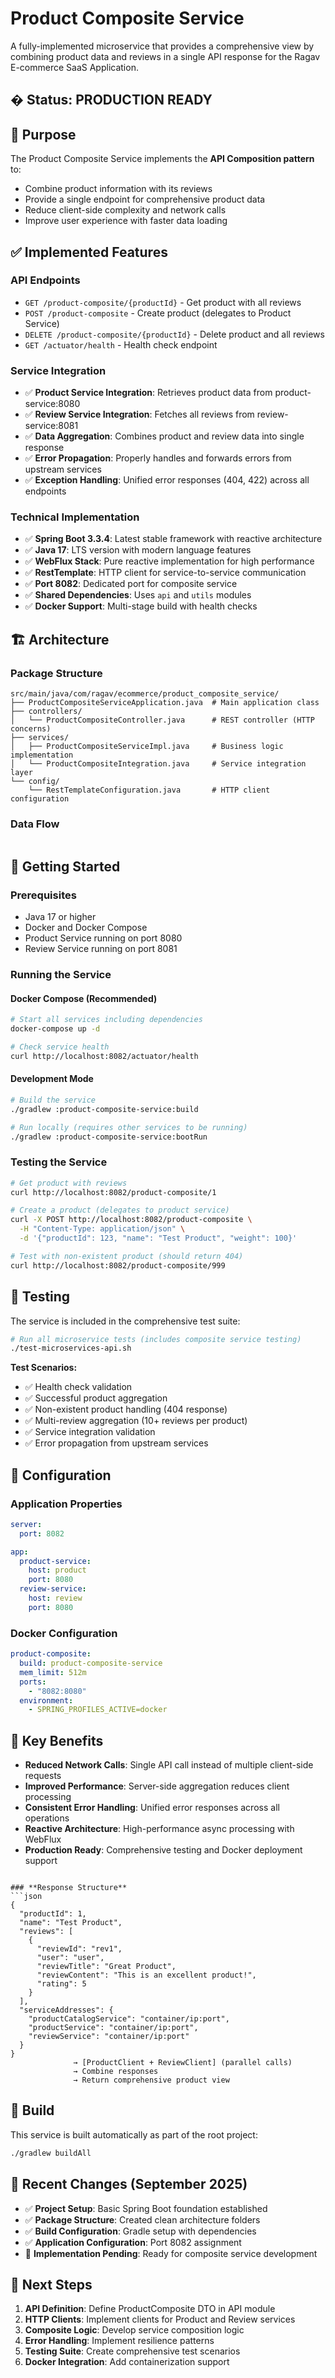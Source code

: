 # Product Composite Service

A fully-implemented microservice that provides a comprehensive view by combining product data and reviews in a single API response for the Ragav E-commerce SaaS Application.

## � **Status: PRODUCTION READY**

## 🎯 **Purpose**
The Product Composite Service implements the **API Composition pattern** to:
- Combine product information with its reviews
- Provide a single endpoint for comprehensive product data
- Reduce client-side complexity and network calls
- Improve user experience with faster data loading

## ✅ **Implemented Features**

### **API Endpoints**
- `GET /product-composite/{productId}` - Get product with all reviews
- `POST /product-composite` - Create product (delegates to Product Service)
- `DELETE /product-composite/{productId}` - Delete product and all reviews
- `GET /actuator/health` - Health check endpoint

### **Service Integration**
- ✅ **Product Service Integration**: Retrieves product data from product-service:8080
- ✅ **Review Service Integration**: Fetches all reviews from review-service:8081
- ✅ **Data Aggregation**: Combines product and review data into single response
- ✅ **Error Propagation**: Properly handles and forwards errors from upstream services
- ✅ **Exception Handling**: Unified error responses (404, 422) across all endpoints

### **Technical Implementation**
- ✅ **Spring Boot 3.3.4**: Latest stable framework with reactive architecture
- ✅ **Java 17**: LTS version with modern language features
- ✅ **WebFlux Stack**: Pure reactive implementation for high performance
- ✅ **RestTemplate**: HTTP client for service-to-service communication
- ✅ **Port 8082**: Dedicated port for composite service
- ✅ **Shared Dependencies**: Uses `api` and `utils` modules
- ✅ **Docker Support**: Multi-stage build with health checks

## 🏗️ **Architecture**

### **Package Structure**
```
src/main/java/com/ragav/ecommerce/product_composite_service/
├── ProductCompositeServiceApplication.java  # Main application class
├── controllers/
│   └── ProductCompositeController.java      # REST controller (HTTP concerns)
├── services/
│   ├── ProductCompositeServiceImpl.java     # Business logic implementation
│   └── ProductCompositeIntegration.java     # Service integration layer
└── config/
    └── RestTemplateConfiguration.java       # HTTP client configuration
```

### **Data Flow**
```
```

## 🚀 **Getting Started**

### **Prerequisites**
- Java 17 or higher
- Docker and Docker Compose
- Product Service running on port 8080  
- Review Service running on port 8081

### **Running the Service**

#### **Docker Compose (Recommended)**
```bash
# Start all services including dependencies
docker-compose up -d

# Check service health
curl http://localhost:8082/actuator/health
```

#### **Development Mode**
```bash
# Build the service
./gradlew :product-composite-service:build

# Run locally (requires other services to be running)
./gradlew :product-composite-service:bootRun
```

### **Testing the Service**
```bash
# Get product with reviews
curl http://localhost:8082/product-composite/1

# Create a product (delegates to product service)
curl -X POST http://localhost:8082/product-composite \
  -H "Content-Type: application/json" \
  -d '{"productId": 123, "name": "Test Product", "weight": 100}'

# Test with non-existent product (should return 404)
curl http://localhost:8082/product-composite/999
```

## 🧪 **Testing**

The service is included in the comprehensive test suite:
```bash
# Run all microservice tests (includes composite service testing)
./test-microservices-api.sh
```

**Test Scenarios:**
- ✅ Health check validation
- ✅ Successful product aggregation  
- ✅ Non-existent product handling (404 response)
- ✅ Multi-review aggregation (10+ reviews per product)
- ✅ Service integration validation
- ✅ Error propagation from upstream services

## 🔧 **Configuration**

### **Application Properties**
```yaml
server:
  port: 8082

app:
  product-service:
    host: product
    port: 8080
  review-service:
    host: review  
    port: 8080
```

### **Docker Configuration**
```yaml
product-composite:
  build: product-composite-service
  mem_limit: 512m
  ports:
    - "8082:8080"
  environment:
    - SPRING_PROFILES_ACTIVE=docker
```

## 🌟 **Key Benefits**

- **Reduced Network Calls**: Single API call instead of multiple client-side requests
- **Improved Performance**: Server-side aggregation reduces client processing
- **Consistent Error Handling**: Unified error responses across all operations  
- **Reactive Architecture**: High-performance async processing with WebFlux
- **Production Ready**: Comprehensive testing and Docker deployment support
```

### **Response Structure**
```json
{
  "productId": 1,
  "name": "Test Product",
  "reviews": [
    {
      "reviewId": "rev1",
      "user": "user",
      "reviewTitle": "Great Product",
      "reviewContent": "This is an excellent product!",
      "rating": 5
    }
  ],
  "serviceAddresses": {
    "productCatalogService": "container/ip:port",
    "productService": "container/ip:port", 
    "reviewService": "container/ip:port"
  }
}
              → [ProductClient + ReviewClient] (parallel calls)
              → Combine responses
              → Return comprehensive product view
```

## 🔧 **Build**

This service is built automatically as part of the root project:

```bash
./gradlew buildAll
```

## 🔄 **Recent Changes (September 2025)**
- ✅ **Project Setup**: Basic Spring Boot foundation established
- ✅ **Package Structure**: Created clean architecture folders
- ✅ **Build Configuration**: Gradle setup with dependencies
- ✅ **Application Configuration**: Port 8082 assignment
- 🔄 **Implementation Pending**: Ready for composite service development

## 🚀 **Next Steps**
1. **API Definition**: Define ProductComposite DTO in API module
2. **HTTP Clients**: Implement clients for Product and Review services
3. **Composite Logic**: Develop service composition logic
4. **Error Handling**: Implement resilience patterns
5. **Testing Suite**: Create comprehensive test scenarios
6. **Docker Integration**: Add containerization support
